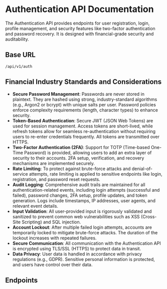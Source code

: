 # Authentication API Documentation

The Authentication API provides endpoints for user registration, login, profile management, and security features like two-factor authentication and password recovery. It is designed with financial-grade security and auditability.

## Base URL

`/api/v1/auth`

## Financial Industry Standards and Considerations

- **Secure Password Management**: Passwords are never stored in plaintext. They are hashed using strong, industry-standard algorithms (e.g., Argon2 or bcrypt) with unique salts per user. Password policies enforce complexity requirements (length, character types) to enhance security.
- **Token-Based Authentication**: Secure JWT (JSON Web Tokens) are used for session management. Access tokens are short-lived, while refresh tokens allow for seamless re-authentication without requiring users to re-enter credentials frequently. All tokens are transmitted over HTTPS.
- **Two-Factor Authentication (2FA)**: Support for TOTP (Time-based One-Time Password) is provided, allowing users to add an extra layer of security to their accounts. 2FA setup, verification, and recovery mechanisms are implemented securely.
- **Rate Limiting**: To protect against brute-force attacks and denial-of-service attempts, rate limiting is applied to sensitive endpoints like login, registration, and password reset requests.
- **Audit Logging**: Comprehensive audit trails are maintained for all authentication-related events, including login attempts (successful and failed), password changes, 2FA setup, profile updates, and token generation. Logs include timestamps, IP addresses, user agents, and relevant event details.
- **Input Validation**: All user-provided input is rigorously validated and sanitized to prevent common web vulnerabilities such as XSS (Cross-Site Scripting) and SQL injection.
- **Account Lockout**: After multiple failed login attempts, accounts are temporarily locked to mitigate brute-force attacks. The duration of the lockout increases with repeated failures.
- **Secure Communication**: All communication with the Authentication API is encrypted using TLS/SSL (HTTPS) to protect data in transit.
- **Data Privacy**: User data is handled in accordance with privacy regulations (e.g., GDPR). Sensitive personal information is protected, and users have control over their data.

## Endpoints


